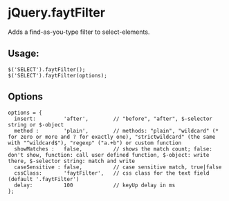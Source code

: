 # jQuery.faytFilter

Adds a find-as-you-type filter to select-elements.

## Usage:

    $('SELECT').faytFilter();
    $('SELECT').faytFilter(options);

## Options 

    options = {
      insert:         'after',        // "before", "after", $-selector string or $-object
      method :        'plain',        // methods: "plain", "wildcard" (* for zero or more and ? for exactly one), "strictwildcard" (the same with "^wildcard$"), "regexp" ("a.+b") or custom function
      showMatches :   false,          // shows the match count; false: don't show, function: call user defined function, $-object: write there, $-selector string: match and write
      caseSensitive : false,          // case sensitive match, true|false
      cssClass:       'faytFilter',   // css class for the text field (default '.faytFilter')
      delay:          100             // keyUp delay in ms 
    };
